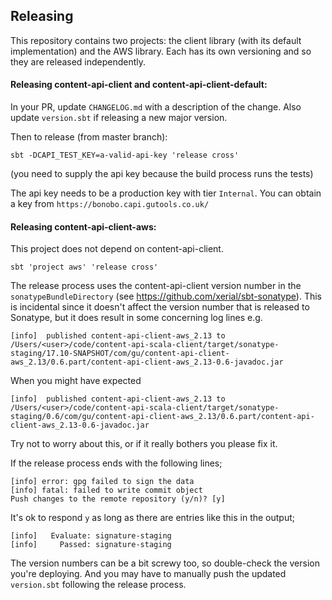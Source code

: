 ## Releasing

This repository contains two projects: the client library (with its default implementation) and the AWS library.
Each has its own versioning and so they are released independently.

#### Releasing content-api-client and content-api-client-default:
In your PR, update `CHANGELOG.md` with a description of the change. Also update `version.sbt` if releasing a new major version. 

Then to release (from master branch):
```
sbt -DCAPI_TEST_KEY=a-valid-api-key 'release cross'
```
(you need to supply the api key because the build process runs the tests)

The api key needs to be a production key with tier `Internal`. You can obtain a key from `https://bonobo.capi.gutools.co.uk/`


#### Releasing content-api-client-aws:
This project does not depend on content-api-client.
```
sbt 'project aws' 'release cross'
```

The release process uses the content-api-client version number in the `sonatypeBundleDirectory` (see https://github.com/xerial/sbt-sonatype).  This is incidental since it doesn't affect the version number that is released to Sonatype, but it does result in some concerning log lines e.g.

```
[info] 	published content-api-client-aws_2.13 to /Users/<user>/code/content-api-scala-client/target/sonatype-staging/17.10-SNAPSHOT/com/gu/content-api-client-aws_2.13/0.6.part/content-api-client-aws_2.13-0.6-javadoc.jar
```

When you might have expected 

```
[info] 	published content-api-client-aws_2.13 to /Users/<user>/code/content-api-scala-client/target/sonatype-staging/0.6/com/gu/content-api-client-aws_2.13/0.6.part/content-api-client-aws_2.13-0.6-javadoc.jar
```

Try not to worry about this, or if it really bothers you please fix it.

If the release process ends with the following lines;
```
[info] error: gpg failed to sign the data
[info] fatal: failed to write commit object
Push changes to the remote repository (y/n)? [y] 
```

It's ok to respond `y` as long as there are entries like this in the output;
```
[info]   Evaluate: signature-staging
[info]     Passed: signature-staging
```

The version numbers can be a bit screwy too, so double-check the version you're deploying. And you may have to manually push the updated `version.sbt` following the release process.

